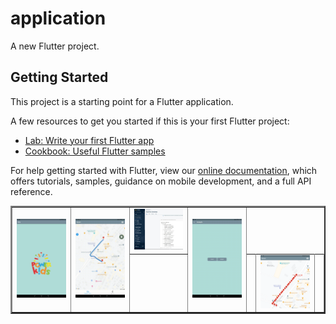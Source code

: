 # application

A new Flutter project.

## Getting Started

This project is a starting point for a Flutter application.

A few resources to get you started if this is your first Flutter project:

- [Lab: Write your first Flutter app](https://flutter.dev/docs/get-started/codelab)
- [Cookbook: Useful Flutter samples](https://flutter.dev/docs/cookbook)

For help getting started with Flutter, view our
[online documentation](https://flutter.dev/docs), which offers tutorials,
samples, guidance on mobile development, and a full API reference.

<table border="2" align="center">
  
  
  <tr>
    <td rowspan="2"><img src="https://github.com/mahirkursun/Flutter_App_Examples/blob/main/images/loginAnimation.gif" width="200" /></td>
    <td rowspan="2"><img src="https://github.com/mahirkursun/Flutter_App_Examples/blob/main/images/animation2.gif" width="200"/></td>
    <td ><img src="https://github.com/mahirkursun/Flutter_App_Examples/blob/main/images/konum3.JPG" width="200"/></td>
    <td rowspan="2"><img src="https://github.com/mahirkursun/Flutter_App_Examples/blob/main/images/animation4.gif" width="200"/></td>
  </tr>
  <tr>
    <td rowspan="2"></td>
    <td rowspan="2"></td>
    <td><img src="https://github.com/mahirkursun/Flutter_App_Examples/blob/main/images/konum4.png" width="200"/></td>
    <td rowspan="2"></td>
  </tr>

    
    

    
 
  
  </table>
